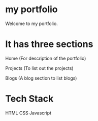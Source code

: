 # my portfolio

Welcome to my portfolio. 

# It has three sections

Home (For description of the portfolio)

Projects (To list out the projects)

Blogs (A blog section to list blogs)

# Tech Stack

HTML
CSS
Javascript
